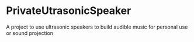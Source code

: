 # PrivateUtrasonicSpeaker
A project to use ultrasonic speakers to build audible music for personal use or sound projection
